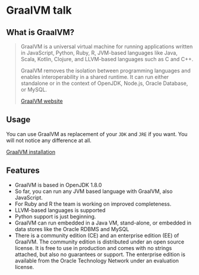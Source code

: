 # GraalVM talk

## What is GraalVM?

> GraalVM is a universal virtual machine for running applications written in JavaScript, Python, Ruby, R, JVM-based languages like Java, Scala, Kotlin, Clojure, and LLVM-based languages such as C and C++.
>
> GraalVM removes the isolation between programming languages and enables interoperability in a shared runtime. It can run either standalone or in the context of OpenJDK, Node.js, Oracle Database, or MySQL.
>
> [GraalVM website](https://www.graalvm.org/)

## Usage

You can use GraalVM as replacement of your `JDK` and `JRE` if you want. You will not notice any difference at all.

[GraalVM installation](00-install.md)

## Features

* GraalVM is based in OpenJDK 1.8.0
* So far, you can run any JVM based language with GraalVM, also JavaScript.
* For Ruby and R the team is working on improved completeness.
* LLVM-based languages is supported
* Python support is just beginning.
* GraalVM can run embedded in a Java VM, stand-alone, or embedded in data stores like the Oracle RDBMS and MySQL
* There is a community edition (CE) and an enterprise edition (EE) of GraalVM. The community edition is distributed under an open source license. It is free to use in production and comes with no strings attached, but also no guarantees or support. The enterprise edition is available from the Oracle Technology Network under an evaluation license.